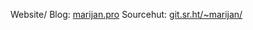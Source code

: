 Website/ Blog: [marijan.pro](https://marijan.pro/)
Sourcehut: [git.sr.ht/~marijan/](https://git.sr.ht/~marijan/)
